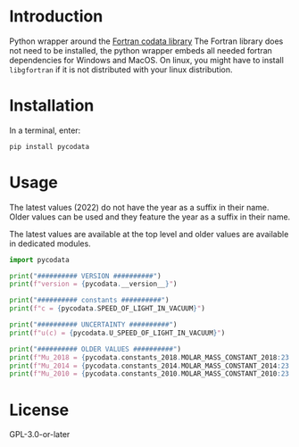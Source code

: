 # Introduction

Python wrapper around the
[Fortran codata library](https://milanskocic.github.io/codata-docs/index.html)
The Fortran library does not need to be installed, the python wrapper embeds all needed fortran dependencies
for Windows and MacOS.
On linux, you might have to install `libgfortran` if it is not distributed with your linux distribution. 

# Installation

In a terminal, enter:

```python
pip install pycodata
```

# Usage

The latest values (2022) do not have the year as a suffix in their name. Older values can be used and they feature the year as a suffix in their name.

The latest values are available at the top level and older values are available in dedicated modules.

```python
import pycodata

print("########## VERSION ##########")
print(f"version = {pycodata.__version__}")

print("########## constants ##########")
print(f"c = {pycodata.SPEED_OF_LIGHT_IN_VACUUM}")

print("########## UNCERTAINTY ##########")
print(f"u(c) = {pycodata.U_SPEED_OF_LIGHT_IN_VACUUM}")

print("########## OLDER VALUES ##########")
print(f"Mu_2018 = {pycodata.constants_2018.MOLAR_MASS_CONSTANT_2018:23.16f}")
print(f"Mu_2014 = {pycodata.constants_2014.MOLAR_MASS_CONSTANT_2014:23.16f}")
print(f"Mu_2010 = {pycodata.constants_2010.MOLAR_MASS_CONSTANT_2010:23.16f}")
```

# License

GPL-3.0-or-later
